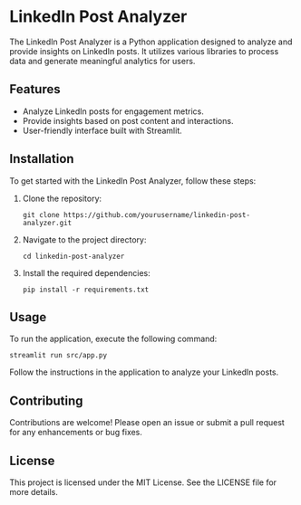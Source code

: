 # LinkedIn Post Analyzer

The LinkedIn Post Analyzer is a Python application designed to analyze and provide insights on LinkedIn posts. It utilizes various libraries to process data and generate meaningful analytics for users.

## Features

- Analyze LinkedIn posts for engagement metrics.
- Provide insights based on post content and interactions.
- User-friendly interface built with Streamlit.

## Installation

To get started with the LinkedIn Post Analyzer, follow these steps:

1. Clone the repository:
   ```
   git clone https://github.com/yourusername/linkedin-post-analyzer.git
   ```

2. Navigate to the project directory:
   ```
   cd linkedin-post-analyzer
   ```

3. Install the required dependencies:
   ```
   pip install -r requirements.txt
   ```

## Usage

To run the application, execute the following command:
```
streamlit run src/app.py
```

Follow the instructions in the application to analyze your LinkedIn posts.

## Contributing

Contributions are welcome! Please open an issue or submit a pull request for any enhancements or bug fixes.

## License

This project is licensed under the MIT License. See the LICENSE file for more details.